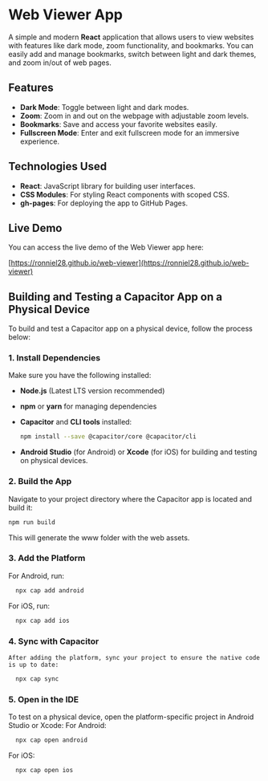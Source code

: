 # Web Viewer App

A simple and modern **React** application that allows users to view websites with features like dark mode, zoom functionality, and bookmarks. You can easily add and manage bookmarks, switch between light and dark themes, and zoom in/out of web pages.

## Features

- **Dark Mode**: Toggle between light and dark modes.
- **Zoom**: Zoom in and out on the webpage with adjustable zoom levels.
- **Bookmarks**: Save and access your favorite websites easily.
- **Fullscreen Mode**: Enter and exit fullscreen mode for an immersive experience.

## Technologies Used

- **React**: JavaScript library for building user interfaces.
- **CSS Modules**: For styling React components with scoped CSS.
- **gh-pages**: For deploying the app to GitHub Pages.

## Live Demo

You can access the live demo of the Web Viewer app here:

[https://ronniel28.github.io/web-viewer](https://ronniel28.github.io/web-viewer)

## Building and Testing a Capacitor App on a Physical Device
To build and test a Capacitor app on a physical device, follow the process below:

### 1. Install Dependencies
Make sure you have the following installed:
- **Node.js** (Latest LTS version recommended)
- **npm** or **yarn** for managing dependencies
- **Capacitor** and **CLI tools** installed:
  ```bash
  npm install --save @capacitor/core @capacitor/cli
  ```

- **Android Studio** (for Android) or **Xcode** (for iOS) for building and testing on physical devices.

### 2. Build the App
Navigate to your project directory where the Capacitor app is located and build it:

  ```bash
  npm run build

  ```

  This will generate the www folder with the web assets.

  ### 3. Add the Platform
For Android, run:

  ```bash
    npx cap add android
  ```

For iOS, run:

  ```bash
    npx cap add ios
  ```

   ### 4. Sync with Capacitor
    After adding the platform, sync your project to ensure the native code is up to date:
 ```bash
   npx cap sync
```

   ### 5. Open in the IDE
To test on a physical device, open the platform-specific project in Android Studio or Xcode:
For Android:

  ```bash
    npx cap open android
  ```

For iOS:

  ```bash
    npx cap open ios
  ```